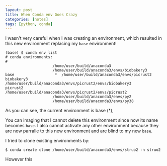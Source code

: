 ```yaml
---
layout: post
title: When Conda env Goes Crazy 
categories: [notes]
tags: [python, conda]
---
```


I wasn't very careful when I was creating an environment, which resulted in this new environment replacing my `base` environment!

	(base) $ conda env list
	# conda environments:
	#
		                 /home/user/build/anaconda3
		                 /home/user/build/anaconda3/envs/biobakery3
	base                  *  /home/user/build/anaconda3/envs/picrust2
	biobakery3               /home/user/build/anaconda3/envs/picrust2/envs/biobakery3
	picrust2                 /home/user/build/anaconda3/envs/picrust2/envs/picrust2
		                 /home/user/build/anaconda3/envs/py2
		                 /home/user/build/anaconda3/envs/py38

As you can see, the current environment is base (*), 
		              


You can imaging that I cannot delete this environment since now its name becomes `base`. I also cannot activate any other environment because they are now parralle to this new environment and are blind to my new `base`.

I tried to clone existing environments by:

	$ conda create clone /home/user/build/anaconda3/envs/struo2 -n struo2
	
However this 




 
 

